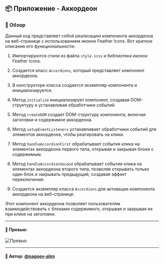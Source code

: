 ## 📦 Приложение - Аккордеон

### 🚀 Обзор
Данный код представляет собой реализацию компонента аккордеона на веб-странице с использованием иконок Feather Icons. Вот краткое описание его функциональности:

1. Импортируются стили из файла `style.scss` и библиотека иконок Feather Icons.

2. Создается класс `Accordions`, который представляет компонент аккордеона.

3. В конструкторе класса создается экземпляр компонента и инициализируется.

4. Метод `initialize` инициализирует компонент, создавая DOM-структуру и устанавливая обработчики событий.

5. Метод `createDOM` создает DOM-структуру компонента, включая заголовки и содержимое аккордеона.

6. Метод `setupEventListeners` устанавливает обработчики событий для элементов аккордеона, чтобы реагировать на клики.

7. Метод `handleAccordionFirst` обрабатывает события клика на элементах аккордеона первого типа, открывая и закрывая блоки с содержимым.

8. Метод `handleAccordionSecond` обрабатывает события клика на элементах аккордеона второго типа, позволяя открывать только один блок и закрывать предыдущий, создавая эффект переключения.

9. Создается экземпляр класса `Accordions` для активации компонента аккордеона на веб-странице.

Этот компонент аккордеона позволяет пользователям взаимодействовать с блоками содержимого, открывая и закрывая их при клике на заголовки.

---

#### 🌄 Превью:

![Превью](https://lh3.googleusercontent.com/drive-viewer/AITFw-xDe24T-_GIxZ-4BSWvC3TQwlO7NvGAaHSmzk0Tv8YzVGRcICEbQhAPJvih0gZ5-w_6ouIZy20bHhWui8VhydbRCHwj9g=s1600)


-----

#### 🙌 Автор: [@nagoev-alim](https://github.com/nagoev-alim)

